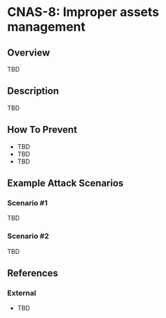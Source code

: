 CNAS-8: Improper assets management
===========================================

## Overview

TBD

## Description

TBD

## How To Prevent

* TBD
* TBD
* TBD

## Example Attack Scenarios

### Scenario #1

TBD

### Scenario #2

TBD

## References

### External

* TBD